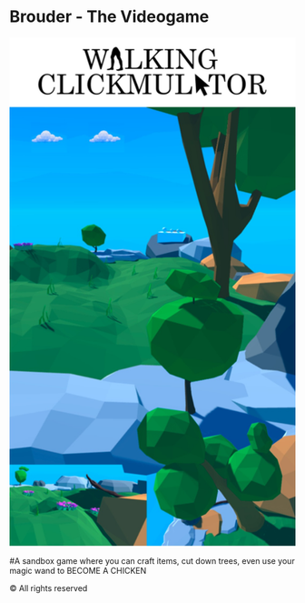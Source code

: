 # Brouder - The Videogame

<img src="./img.jpeg" alt="Logo">


#A sandbox game where you can craft items, cut down trees, even use your magic wand to BECOME A CHICKEN



© All rights reserved
